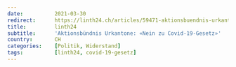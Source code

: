 ```yaml
---
date:          2021-03-30
redirect:      https://linth24.ch/articles/59471-aktionsbuendnis-urkantone-nein-zu-covid-19-gesetz
title:         linth24
subtitle:      'Aktionsbündnis Urkantone: «Nein zu Covid-19-Gesetz»'
country:       CH
categories:    [Politik, Widerstand]
tags:          [linth24, covid-19-gesetz]
---
```

